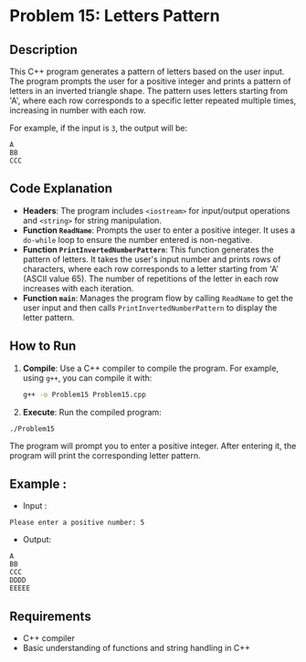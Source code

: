 # Problem 15: Letters Pattern

## Description

This C++ program generates a pattern of letters based on the user input. The program prompts the user for a positive integer and prints a pattern of letters in an inverted triangle shape. The pattern uses letters starting from 'A', where each row corresponds to a specific letter repeated multiple times, increasing in number with each row.

For example, if the input is `3`, the output will be:

```
A
BB
CCC
```

## Code Explanation

- **Headers**: The program includes `<iostream>` for input/output operations and `<string>` for string manipulation.
- **Function `ReadName`**: Prompts the user to enter a positive integer. It uses a `do-while` loop to ensure the number entered is non-negative.
- **Function `PrintInvertedNumberPattern`**: This function generates the pattern of letters. It takes the user's input number and prints rows of characters, where each row corresponds to a letter starting from 'A' (ASCII value 65). The number of repetitions of the letter in each row increases with each iteration.
- **Function `main`**: Manages the program flow by calling `ReadName` to get the user input and then calls `PrintInvertedNumberPattern` to display the letter pattern.

## How to Run

1. **Compile**: Use a C++ compiler to compile the program. For example, using `g++`, you can compile it with:
   ```bash
   g++ -o Problem15 Problem15.cpp
   ```

 2. **Execute**: Run the compiled program:
 ```
./Problem15
 ```
The program will prompt you to enter a positive integer. After entering it, the program will print the corresponding letter pattern.


## Example :
- Input :
```
Please enter a positive number: 5
```
- Output:
```
A
BB
CCC
DDDD
EEEEE
```

## Requirements
- C++ compiler
- Basic understanding of functions and string handling in C++
